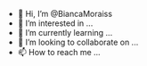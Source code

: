 - 👋 Hi, I’m @BiancaMoraiss
- 👀 I’m interested in ...
- 🌱 I’m currently learning ...
- 💞️ I’m looking to collaborate on ...
- 📫 How to reach me ...

<!---
BiancaMoraiss/BiancaMoraiss is a ✨ special ✨ repository because its `README.md` (this file) appears on your GitHub profile.
You can click the Preview link to take a look at your changes.
--->
